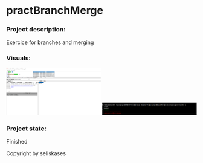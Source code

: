 # practBranchMerge

### Project description: 
Exercice for branches and merging


### Visuals: 
<div>
<img src="./Screenshots/gitk.PNG" width="250">
<img src="./Screenshots/remote.PNG" width="250">
</div>

### Project state: 
Finished

Copyright by seliskases
